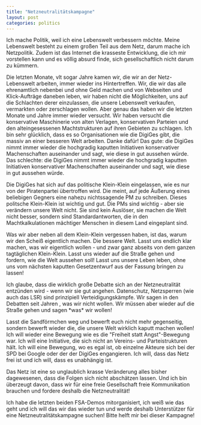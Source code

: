 ```yaml
---
title: "Netzneutralitätskampagne"
layout: post
categories: politics
---
```

Ich mache Politik, weil ich eine Lebenswelt verbessern möchte. Meine Lebenswelt besteht zu einem großen Teil aus dem Netz, darum mache ich Netzpolitik. Zudem ist das Internet die krasseste Entwicklung, die ich mir vorstellen kann und es völlig absurd finde, sich gesellschaftlich nicht darum zu kümmern.

Die letzten Monate, vlt sogar Jahre kamen wir, die wir an der Netz-Lebenswelt arbeiten, immer wieder ins Hintertreffen. Wir, die wir das alle ehrenamtlich nebenbei und ohne Geld machen und von Webseiten und Klick-Aufträge daneben leben, wir haben nicht die Möglichkeiten, uns auf die Schlachten derer einzulassen, die unsere Lebenswelt verkaufen, vermarkten oder zerschlagen wollen. Aber genau das haben wir die letzten Monate und Jahre immer wieder versucht. 
Wir haben versucht die konservative Maschinerie von alten Verlagen, konservativen Parteien und den alteingesessenen Machtstrukturen auf ihren Gebieten zu schlagen.
Ich bin sehr glücklich, dass es so Organisationen wie die DigiGes gibt, die massiv an einer besseren Welt arbeiten. Danke dafür! Das gute: die DigiGes nimmt immer wieder die hochgradig kaputten Initiativen konservativer Machenschaften auseinander und sagt, wie diese in gut aussehen würde. Das schlechte: die DigiGes nimmt immer wieder die hochgradig kaputten Initiativen konservativer Machenschaften auseinander und sagt, wie diese in gut aussehen würde.

Die DigiGes hat sich auf das politische Klein-Klein eingelassen, wie es nur von der Piratenpartei übertroffen wird. Die meint, auf jede Äußerung eines beliebigen Gegners eine nahezu nichtssagende PM zu schreiben. Dieses politsche Klein-Klein ist wichtig und gut. Die PMs sind wichtig - aber sie verändern unsere Welt nicht. Sie sind kein Auslöser, sie machen die Welt nicht besser, sondern sind Standardantworten, die in den Machtkalkulationen mächtiger Menschen in diesem Land eingeplant sind.

Was wir aber neben all dem Klein-Klein vergessen haben, ist das, warum wir den Scheiß eigentlich machen. Die bessere Welt. Lasst uns endlich klar machen, was wir eigentlich wollen - und zwar ganz abseits von dem ganzen tagtäglichen Klein-Klein. Lasst uns wieder auf die Straße gehen und fordern, wie die Welt aussehen soll! Lasst uns unsere Leben leben, ohne uns vom nächsten kaputten Gesetzentwurf aus der Fassung bringen zu lassen!

Ich glaube, dass die wirklich große Debatte sich an der Netzneutralität entzünden wird - wenn wir sie gut angehen. Datenschutz, Netzsperren (wie auch das LSR) sind prinzipiell Verteidigungskämpfe. Wir sagen in den Debatten seit Jahren , was wir nicht wollen. Wir müssen aber wieder auf die Straße gehen und sagen \*was\* wir wollen!

Lasst die Sandförmchen weg und bewerft euch nicht mehr gegenseitig, sondern bewerft wieder die, die unsere Welt wirklich kaputt machen wollen!
Ich will wieder eine Bewegung wie es die "Freiheit statt Angst"-Bewegung war. Ich will eine Initiative, die sich nicht an Vereins- und Parteistrukturen hält. Ich will eine Bewegung, wo es egal ist, ob einzelne Akteure sich bei der SPD bei Google oder der der DigiGes engangieren. Ich will, dass das Netz frei ist und ich will, dass es unabhängig ist. 

Das Netz ist eine so unglaublich krasse Veränderung alles bisher dagewesenen, dass die Folgen sich nicht abschätzen lassen. Und ich bin überzeugt davon, dass wir für eine freie Gesellschaft freie Kommunikation brauchen und fordere deshalb die Netzneutralität!

Ich habe die letzten beiden FSA-Demos mitorganisiert, ich weiß wie das geht und ich will das wir das wieder tun und werde deshalb Unterstützer für eine Netzneutralitätskampagne suchen! Bitte helft mir bei dieser Kampagne!
